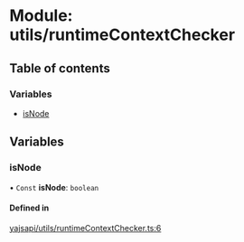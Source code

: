 # Module: utils/runtimeContextChecker

## Table of contents

### Variables

- [isNode](utils_runtimeContextChecker#isnode)

## Variables

### isNode

• `Const` **isNode**: `boolean`

#### Defined in

[yajsapi/utils/runtimeContextChecker.ts:6](https://github.com/golemfactory/yajsapi/blob/2663a15/yajsapi/utils/runtimeContextChecker.ts#L6)
